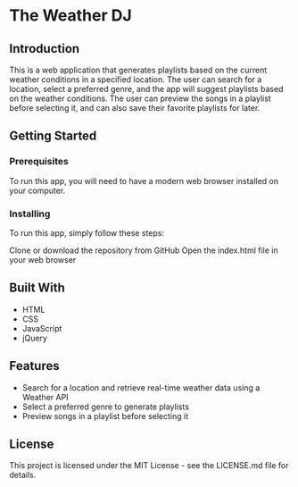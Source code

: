 # The Weather DJ
## Introduction
This is a web application that generates playlists based on the current weather conditions in a specified location. The user can search for a location, select a preferred genre, and the app will suggest playlists based on the weather conditions. The user can preview the songs in a playlist before selecting it, and can also save their favorite playlists for later.

## Getting Started

### Prerequisites

To run this app, you will need to have a modern web browser installed on your computer.

### Installing

To run this app, simply follow these steps:

Clone or download the repository from GitHub
Open the index.html file in your web browser

## Built With

- HTML
- CSS
- JavaScript
- jQuery

## Features

- Search for a location and retrieve real-time weather data using a Weather API
- Select a preferred genre to generate playlists
- Preview songs in a playlist before selecting it


## License
This project is licensed under the MIT License - see the LICENSE.md file for details.